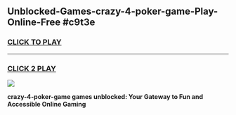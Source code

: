 
## Unblocked-Games-crazy-4-poker-game-Play-Online-Free #c9t3e
<h3>
<a href="https://us.freeplayer.one?title=crazy-4-poker-game&ref=10M">CLICK TO PLAY</a></h3>
<hr>

<h3>
<a href="https://us.freeplayer.one?title=crazy-4-poker-game&ref=10M">CLICK 2 PLAY</a>
  
</h3>

<a href="https://us.freeplayer.one?title=crazy-4-poker-game&ref=10M"><img src="https://clearcache.store/games.png"></a>


**crazy-4-poker-game games unblocked: Your Gateway to Fun and Accessible Online Gaming**
